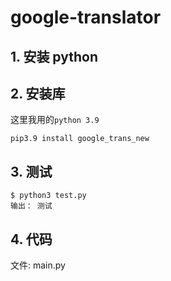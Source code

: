# google-translator

## 1. 安装 python

## 2. 安装库
这里我用的`python 3.9`
```shell
pip3.9 install google_trans_new
```
## 3. 测试
```shell
$ python3 test.py
输出： 测试
```
## 4. 代码
文件: main.py
